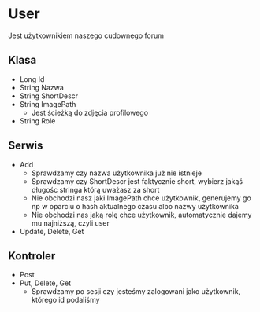 # User
Jest użytkownikiem naszego cudownego forum

## Klasa
- Long Id
- String Nazwa
- String ShortDescr
- String ImagePath
    - Jest ścieżką do zdjęcia profilowego
- String Role

## Serwis
- Add
    - Sprawdzamy czy nazwa użytkownika już nie istnieje
    - Sprawdzamy czy ShortDescr jest faktycznie short, wybierz jakąś długośc stringa którą uważasz za short
    - Nie obchodzi nasz jaki ImagePath chce użytkownik, generujemy go np w oparciu o hash aktualnego czasu albo nazwy użytkownika
    - Nie obchodzi nas jaką rolę chce użytkownik, automatycznie dajemy mu najniższą, czyli user
- Update, Delete, Get

## Kontroler
- Post
- Put, Delete, Get
    - Sprawdzamy po sesji czy jesteśmy zalogowani jako użytkownik, którego id podaliśmy